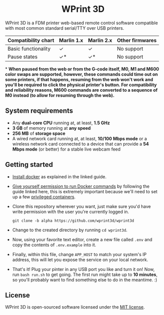 <h1 style="text-align: center;"> WPrint 3D </h1>

WPrint 3D is a FDM printer web-based remote control software compatible with most common standard serial/TTY over USB printers.

Compatibility chart | Marlin 1.x | Marlin 2.x | Other firmwares
------------------- | ---------- | ---------- | ---------------
Basic functionality | ✓          | ✓          | No support
Pause states        | ✓\*        | ✓\*        | No support

\* **When paused from the web or from the G-code itself, M0, M1 and M600 color swaps are supported, however, these commands could time out on some printers, if that happens, resuming from the web won't work and you'll be required to click the physical printer's button. For compatibility and reliability reasons, M600 commands are converted to a sequence of M0 instead (to allow for resuming through the web).**

## System requirements
- Any **dual-core CPU** running at, at least, **1.5 GHz**
- **3 GB** of memory running at **any speed**
- **256 MB** of **storage space**
- A wired network card running at, at least, **10/100 Mbps mode** or a wireless network card connected to a device that can provide a **54 Mbps mode** (or better) for a stable live webcam feed

## Getting started
- [Install docker](https://docs.docker.com/desktop/install/linux-install/) as explained in the linked guide.
- [Give yourself permission to run Docker commands](https://docs.docker.com/engine/install/linux-postinstall/) by following the guide linked here, this is extremely important because we'll need to set up a few [privileged containers](https://docs.docker.com/engine/reference/commandline/run/#-full-container-capabilities---privileged).
- Clone this repository wherever you want, just make sure you'd have write permission with the user you're currently logged in.

    `git clone -b alpha https://github.com/wprint3d/wprint3d`
- Change to the created directory by running `cd wprint3d`.
- Now, using your favorite text editor, create a new file called `.env` and copy the contents of `.env.example` into it.
- Finally, within this file, change `APP_HOST` to match your system's IP address, this will let you expose the service on your local network.
- That's it! Plug your pinter in any USB port you like and turn it on! Now, run `bash run.sh` to get going. The first run might take up to **10 minutes**, so you'll probably want to find something else to do in the meantime. :)

<!-- 
## Contributing

Thank you for considering contributing to WPrint 3D! The contribution guide can be found in the [WPrint 3D documentation](#).

## Code of Conduct

In order to ensure that the Laravel community is welcoming to all, please review and abide by the [Code of Conduct](#).

## Security Vulnerabilities

If you discover a security vulnerability within WPrint 3D, please send an e-mail to ... via [example@example.com](mailto:example@example.com). All security vulnerabilities will be promptly addressed. -->

## License

WPrint 3D is open-sourced software licensed under the [MIT license](LICENSE).
